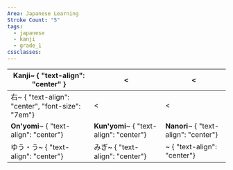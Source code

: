 ```yaml
---
Area: Japanese Learning
Stroke Count: "5"
tags:
  - japanese
  - kanji
  - grade_1
cssclasses:
---
```


| Kanji~ { "text-align": "center" }                | <                                       | <                                     |
| ------------------------------------------------ | --------------------------------------- | ------------------------------------- |
| 右~ { "text-align": "center", "font-size": "7em"} | <                                       | <                                     |
| **On'yomi**~ { "text-align": "center"}           | **Kun'yomi**~ { "text-align": "center"} | **Nanori**~ { "text-align": "center"} |
| ゆう・う~ { "text-align": "center"}                  | みぎ~ { "text-align": "center"}           | ~ { "text-align": "center"}           |
